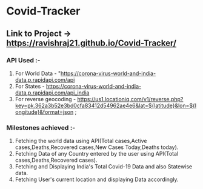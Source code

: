 # Covid-Tracker
## Link to Project -> https://ravishraj21.github.io/Covid-Tracker/

### API Used :-
1. For World Data - "https://corona-virus-world-and-india-data.p.rapidapi.com/api
2. For States - https://corona-virus-world-and-india-data.p.rapidapi.com/api_india
3. For reverse geocoding - https://us1.locationiq.com/v1/reverse.php?key=pk.362a3b52e3bd0cfa83412d54962ae4e6&lat=${latitude}&lon=${longitude}&format=json ;


### Milestones achieved :-
1. Fetching the world data using API(Total cases,Active cases,Deaths,Recovered cases,New Cases Today,Deaths today).
2. Fetching Data of any Country entered by the user using API(Total cases,Deaths,Recovered cases).
3. Fetching and Displaying India's Total Covid-19 Data and also Statewise data.
4. Fetching User's current location and displaying Data accordingly.
